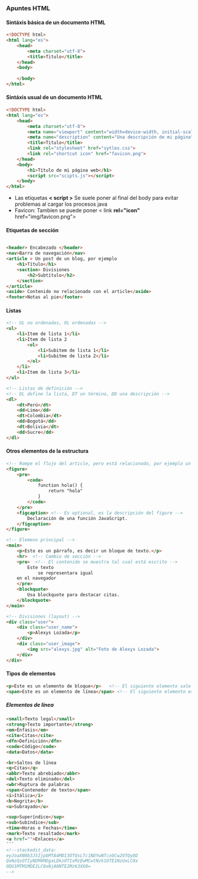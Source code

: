 
### Apuntes HTML

#### Sintáxis básica de un documento **HTML**
```html
<!DOCTYPE html>
<html lang="es">
	<head>
		<meta charset="utf-8">
		<title>Titulo</title>
	</head>
	<body>
	
	</body>
</html>
```

#### Sintáxis usual de un documento **HTML**
```html
<!DOCTYPE html>
<html lang="es">
	<head>
		<meta charset="utf-8">
		<meta name="viewport" content="width=device-width, initial-scale=1.0">
		<meta name="description" content="Una descripción de mi página">
		<title>Titulo</title>
		<link rel="stylesheet" href="sytles.css">
		<link rel="shortcut icon" href="favicon.png">
	</head>
	<body>
		<h1>Título de mi página web</h1>
		<script src="scipts.js"></script>
	</body>
</html>
```
* Las etiquetas **< script >**  Se suele poner al final del body para evitar problemas al cargar los procesos java
* Favicon: Tambíen se puede poner < link **rel="icon"** href="img/favicon.png">

#### Etiquetas de sección
```html

<header> Encabezado </header>
<nav>Barra de navegación</nav>
<article > Un post de un blog, por ejemplo
	<h1>Título</h1>
	<section> Divisiones 
		<h2>Subtítulo</h2>
	</section>
</article>
<aside> Contenido no relacionado con el article</aside>
<footer>Notas al pie</footer>
```
#### Listas
```html
<!-- UL no ordenadas, OL ordenadas -->
<ul>  
    <li>Item de lista 1</li>  
    <li>Item de lista 2  
    	<ol>  
            <li>Subitem de lista 1</li>  
            <li>Subitme de lista 2</li>  
        </ol>  
    </li>  
    <li>Item de lista 3</li>  
</ul>

<!-- Listas de definición -->
<!-- DL define la lista, DT un término, DD una descripción -->
<dl>  
    <dt>Perú</dt>  
    <dd>Lima</dd>  
    <dt>Colombia</dt>  
    <dd>Bogotá</dd>  
    <dt>Bolivia</dt>  
    <dd>Sucre</dd>  
</dl>

```
#### Otros elementos de la estructura
```html
<!-- Rompe el flujo del article, pero está relacionado, por ejemplo un artículo que en medio tiene una imagen -->
<figure>  
	<pre>
		<code>  
			function hola() {  
				return "hola"  
			}  
		</code>  
	</pre>  
    <figcaption> <!-- Es optional, es la descripción del figure --> 
    	Declaración de una función JavaScript.  
    </figcaption>  
</figure>

<!-- Elemeno principal -->
<main>  
	<p>Esto es un párrafo, es decir un bloque de texto.</p>  
    <hr>  <!-- Cambio de sección -->
    <pre>  <!-- El contenido se muestra tal cual está escrito -->
    	Este texto  
    		se representara igual  
    en el navegador  
    </pre>  
    <blockquote>  
    	Usa blockquote para destacar citas.  
    </blockquote>  
</main>

<!-- Divisiones (layout) -->
<div class="user">  
    <div class="user_name">  
        <p>Alexys Lozada</p>  
    </div>  
    <div class="user_image">  
        <img src="alexys.jpg" alt="Foto de Alexys Lozada">  
    </div>  
</div>
```
#### Tipos de elementos
```html
<p>Este es un elemento de bloque</p>   <!-- El siguiente elemento sale debajo -->
<span>Este es un elemento de línea</span> <!-- El siguiente elemento está a continuación -->
```
##### Elementos de línea
````html
<small>Texto legal</small>  
<strong>Texto importante</strong>  
<em>Énfasis</em>  
<cite>Citas</cite>  
<dfn>Definición</dfn>  
<code>Código</code>  
<data>Datos</data>  

<br>Saltos de línea  
<q>Citas</q>  
<abbr>Texto abrebiado</abbr>  
<del>Texto eliminado</del>  
<wbr>Ruptura de palabras  
<span>Contenedor de texto</span>  
<i>Itálica</i>  
<b>Negrita</b>  
<u>Subrayado</u>  

<sup>Superíndice</sup>  
<sub>Subíndice</sub>  
<time>Horas o Fechas</time>  
<mark>Texto resaltado</mark>  
<a href="">Enlaces</a>
```
<!--stackedit_data:
eyJoaXN0b3J5IjpbMTA4MDI3OTQsLTc1NDYwNTcxOCw2OTQyOD
QxNzQsOTIyNDM4MDgxLDkzOTIxMzEwMCwtNzk1OTE1NzUxLC0x
ODU1MTM1MDE2LC0xNjA0NTE2Mzk3XX0=
-->
